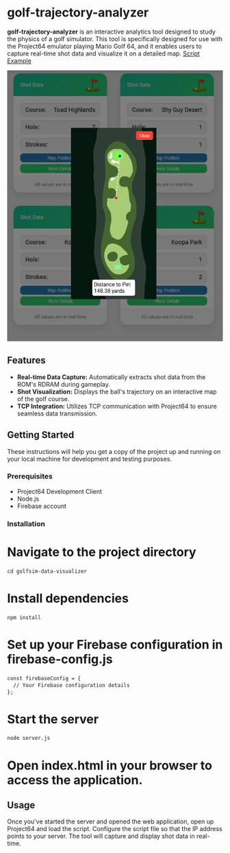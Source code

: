 # golf-trajectory-analyzer

**golf-trajectory-analyzer** is an interactive analytics tool designed to study the physics of a golf simulator. This tool is specifically designed for use with the Project64 emulator playing Mario Golf 64, and it enables users to capture real-time shot data and visualize it on a detailed map.
[Script Example](img/example.PNG)

![Web App Example](img/example2.PNG)

## Features

- **Real-time Data Capture:** Automatically extracts shot data from the ROM's RDRAM during gameplay.
- **Shot Visualization:** Displays the ball's trajectory on an interactive map of the golf course.
- **TCP Integration:** Utilizes TCP communication with Project64 to ensure seamless data transmission.

## Getting Started

These instructions will help you get a copy of the project up and running on your local machine for development and testing purposes.

### Prerequisites

- Project64 Development Client
- Node.js
- Firebase account

### Installation

# Navigate to the project directory
```
cd golfsim-data-visualizer
```

# Install dependencies
```
npm install
```

# Set up your Firebase configuration in firebase-config.js
```
const firebaseConfig = {
  // Your Firebase configuration details
};
```

# Start the server
```
node server.js
```

# Open index.html in your browser to access the application.

## Usage

Once you've started the server and opened the web application, open up Project64 and load the script. Configure the script file so that the IP address points to your server. The tool will capture and display shot data in real-time.

